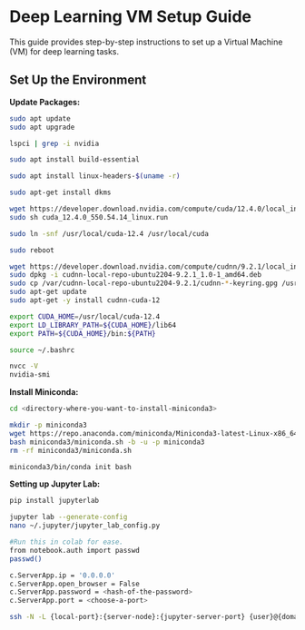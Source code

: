 # Deep Learning VM Setup Guide

This guide provides step-by-step instructions to set up a Virtual Machine (VM) for deep learning tasks.

## Set Up the Environment

**Update Packages:**
   ```sh
   sudo apt update
   sudo apt upgrade
   ```
   ```sh
   lspci | grep -i nvidia
   ```
   ```sh
   sudo apt install build-essential
   ```
   ```sh
   sudo apt install linux-headers-$(uname -r)
   ```
   ```sh
   sudo apt-get install dkms
   ```
   ```sh
   wget https://developer.download.nvidia.com/compute/cuda/12.4.0/local_installers/cuda_12.4.0_550.54.14_linux.run
   sudo sh cuda_12.4.0_550.54.14_linux.run
   ```
   ```sh
   sudo ln -snf /usr/local/cuda-12.4 /usr/local/cuda
   ```
   ```sh
   sudo reboot
   ```
   ```sh
   wget https://developer.download.nvidia.com/compute/cudnn/9.2.1/local_installers/cudnn-local-repo-ubuntu2204-9.2.1_1.0-1_amd64.deb
   sudo dpkg -i cudnn-local-repo-ubuntu2204-9.2.1_1.0-1_amd64.deb
   sudo cp /var/cudnn-local-repo-ubuntu2204-9.2.1/cudnn-*-keyring.gpg /usr/share/keyrings/
   sudo apt-get update
   sudo apt-get -y install cudnn-cuda-12
   ```
   ```sh
   export CUDA_HOME=/usr/local/cuda-12.4
   export LD_LIBRARY_PATH=${CUDA_HOME}/lib64
   export PATH=${CUDA_HOME}/bin:${PATH}
   ```
   ```sh
   source ~/.bashrc
   ```
   ```sh
   nvcc -V
   nvidia-smi
   ```

**Install Miniconda:**
   ```sh
   cd <directory-where-you-want-to-install-miniconda3>
   ```
   ```sh
   mkdir -p miniconda3
   wget https://repo.anaconda.com/miniconda/Miniconda3-latest-Linux-x86_64.sh -O miniconda3/miniconda.sh
   bash miniconda3/miniconda.sh -b -u -p miniconda3
   rm -rf miniconda3/miniconda.sh
   ```
   ```sh
   miniconda3/bin/conda init bash
   ```

**Setting up Jupyter Lab:**
   ```sh
   pip install jupyterlab
   ```
   ```sh
   jupyter lab --generate-config
   nano ~/.jupyter/jupyter_lab_config.py
   ```
   ```sh
   #Run this in colab for ease.
   from notebook.auth import passwd
   passwd()
   ```
   ```sh
   c.ServerApp.ip = '0.0.0.0'
   c.ServerApp.open_browser = False
   c.ServerApp.password = <hash-of-the-password>
   c.ServerApp.port = <choose-a-port> 
   ```
   ```sh
   ssh -N -L {local-port}:{server-node}:{jupyter-server-port} {user}@{domain}
   ```

